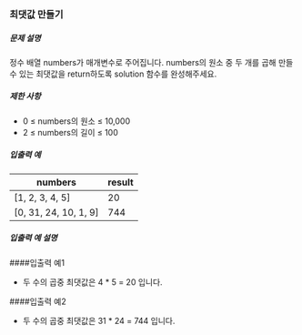 ### 최댓값 만들기

##### 문제 설명

정수 배열 numbers가 매개변수로 주어집니다. numbers의 원소 중 두 개를 곱해 만들 수 있는 최댓값을 return하도록 solution 함수를 완성해주세요.

##### 제한 사항

- 0 ≤ numbers의 원소 ≤ 10,000
- 2 ≤ numbers의 길이 ≤ 100

##### 입출력 예

| numbers               | result |
|-----------------------|--------|
| [1, 2, 3, 4, 5]       | 20     |
| [0, 31, 24, 10, 1, 9] | 744    |


##### 입출력 예 설명
####입출력 예1
- 두 수의 곱중 최댓값은 4 * 5 = 20 입니다.

####입출력 예2
- 두 수의 곱중 최댓값은 31 * 24 = 744 입니다.